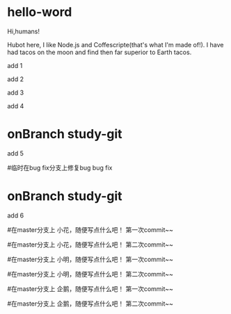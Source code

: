 # hello-word
Hi,humans!

Hubot here, I like Node.js and Coffescripte(that's what I'm made of!).
I have had tacos on the moon and find then far superior to Earth tacos.

add 1

add 2


add 3


add 4
# onBranch study-git
add 5

#临时在bug fix分支上修复bug
bug fix
# onBranch study-git
add 6


#在master分支上
小花，随便写点什么吧！ 第一次commit~~

#在master分支上
小花，随便写点什么吧！ 第二次commit~~


#在master分支上
小明，随便写点什么吧！ 第一次commit~~

#在master分支上
小明，随便写点什么吧！ 第二次commit~~

#在master分支上
企鹅，随便写点什么吧！ 第一次commit~~

#在master分支上
企鹅，随便写点什么吧！ 第二次commit~~